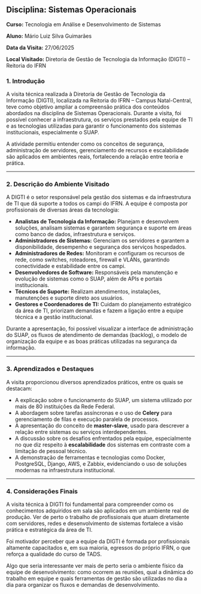 ## **Disciplina:** Sistemas Operacionais

**Curso:** Tecnologia em Análise e Desenvolvimento de Sistemas

**Aluno:** Mário Luiz Silva Guimarães

**Data da Visita:** 27/06/2025

**Local Visitado:** Diretoria de Gestão de Tecnologia da Informação (DIGTI) – Reitoria do IFRN


### **1. Introdução**

A visita técnica realizada à Diretoria de Gestão de Tecnologia da Informação (DIGTI), localizada na Reitoria do IFRN – Campus Natal-Central, teve como objetivo ampliar a compreensão prática dos conteúdos abordados na disciplina de Sistemas Operacionais. Durante a visita, foi possível conhecer a infraestrutura, os serviços prestados pela equipe de TI e as tecnologias utilizadas para garantir o funcionamento dos sistemas institucionais, especialmente o SUAP.

A atividade permitiu entender como os conceitos de segurança, administração de servidores, gerenciamento de recursos e escalabilidade são aplicados em ambientes reais, fortalecendo a relação entre teoria e prática.

---

### **2. Descrição do Ambiente Visitado**

A DIGTI é o setor responsável pela gestão dos sistemas e da infraestrutura de TI que dá suporte a todos os campi do IFRN. A equipe é composta por profissionais de diversas áreas da tecnologia:

* **Analistas de Tecnologia da Informação:** Planejam e desenvolvem soluções, analisam sistemas e garantem segurança e suporte em áreas como banco de dados, infraestrutura e serviços.
* **Administradores de Sistemas:** Gerenciam os servidores e garantem a disponibilidade, desempenho e segurança dos serviços hospedados.
* **Administradores de Redes:** Monitoram e configuram os recursos de rede, como switches, roteadores, firewall e VLANs, garantindo conectividade e estabilidade entre os campi.
* **Desenvolvedores de Software:** Responsáveis pela manutenção e evolução de sistemas como o SUAP, além de APIs e portais institucionais.
* **Técnicos de Suporte:** Realizam atendimentos, instalações, manutenções e suporte direto aos usuários.
* **Gestores e Coordenadores de TI:** Cuidam do planejamento estratégico da área de TI, priorizam demandas e fazem a ligação entre a equipe técnica e a gestão institucional.

Durante a apresentação, foi possível visualizar a interface de administração do SUAP, os fluxos de atendimento de demandas (backlog), o modelo de organização da equipe e as boas práticas utilizadas na segurança da informação.

---

### **3. Aprendizados e Destaques**

A visita proporcionou diversos aprendizados práticos, entre os quais se destacam:

* A explicação sobre o funcionamento do SUAP, um sistema utilizado por mais de 80 instituições da Rede Federal.
* A abordagem sobre tarefas assíncronas e o uso de **Celery** para gerenciamento de filas e execução paralela de processos.
* A apresentação do conceito de **master-slave**, usado para descrever a relação entre sistemas ou serviços interdependentes.
* A discussão sobre os desafios enfrentados pela equipe, especialmente no que diz respeito à **escalabilidade** dos sistemas em contraste com a limitação de pessoal técnico.
* A demonstração de ferramentas e tecnologias como Docker, PostgreSQL, Django, AWS, e Zabbix, evidenciando o uso de soluções modernas na infraestrutura institucional.

---

### **4. Considerações Finais**

A visita técnica à DIGTI foi fundamental para compreender como os conhecimentos adquiridos em sala são aplicados em um ambiente real de produção. Ver de perto o trabalho de profissionais que atuam diretamente com servidores, redes e desenvolvimento de sistemas fortalece a visão prática e estratégica da área de TI.

Foi motivador perceber que a equipe da DIGTI é formada por profissionais altamente capacitados e, em sua maioria, egressos do próprio IFRN, o que reforça a qualidade do curso de TADS.

Algo que seria interessante ver mais de perto seria o ambiente físico da equipe de desenvolvimento: como ocorrem as reuniões, qual a dinâmica do trabalho em equipe e quais ferramentas de gestão são utilizadas no dia a dia para organizar os fluxos e demandas de desenvolvimento.
